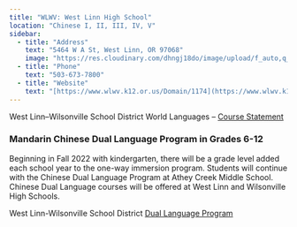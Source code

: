 ```yaml
---
title: "WLWV: West Linn High School"
location: "Chinese I, II, III, IV, V"
sidebar:
  - title: "Address"
    text: "5464 W A St, West Linn, OR 97068"
    image: "https://res.cloudinary.com/dhngj18do/image/upload/f_auto,q_auto/v1/images/activities/WestLinn-1"
  - title: "Phone"
    text: "503-673-7800"
  - title: "Website"
    text: "[https://www.wlwv.k12.or.us/Domain/1174](https://www.wlwv.k12.or.us/Domain/1174)"
---
```


West Linn–Wilsonville School District World Languages – [Course Statement](https://or01001812.schoolwires.net/cms/lib/OR01001812/Centricity/Domain/41/sf_worldLanguage/WLWV%20HS%20World%20Lang%20Level%20III%20Jan%202010.pdf)

### Mandarin Chinese Dual Language Program in Grades 6-12

Beginning in Fall 2022 with kindergarten, there will be a grade level added each school year to the one-way immersion program.  Students will continue with the Chinese Dual Language Program at Athey Creek Middle School.  Chinese Dual Language courses will be offered at West Linn and Wilsonville High Schools.

West Linn-Wilsonville School District [Dual Language Program](https://www.wlwv.k12.or.us/Page/5109)
